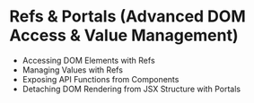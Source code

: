 Refs & Portals (Advanced DOM Access & Value Management)
===
- Accessing DOM Elements with Refs
- Managing Values with Refs
- Exposing API Functions from Components
- Detaching DOM Rendering from JSX Structure with Portals